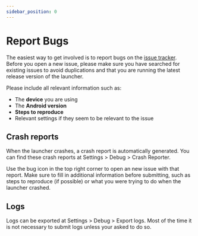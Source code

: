 ```yaml
---
sidebar_position: 0
---
```


# Report Bugs

The easiest way to get involved is to report bugs on the [issue tracker](https://github.com/MM2-0/Kvaesitso/issues). Before you open a new issue, please make sure you have searched for existing issues to avoid duplications and that you are running the latest release version of the launcher.

Please include all relevant information such as:

- The **device** you are using
- The **Android version**
- **Steps to reproduce**
- Relevant settings if they seem to be relevant to the issue

## Crash reports

When the launcher crashes, a crash report is automatically generated. You can find these crash reports at Settings > Debug > Crash Reporter.

Use the bug icon in the top right corner to open an new issue with that report. Make sure to fill in additional information before submitting, such as steps to reproduce (if possible) or what you were trying to do when the launcher crashed.

## Logs

Logs can be exported at Settings > Debug > Export logs. Most of the time it is not necessary to submit logs unless your asked to do so.
